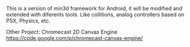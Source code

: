 This is a version of min3d framework for Android, it will be modified and extended with diferents tools. Like collitions, analog controllers based on PSX, Physics, etc.

Other Project: Chromecast 2D Canvas Engine https://code.google.com/p/chromecast-canvas-engine/
